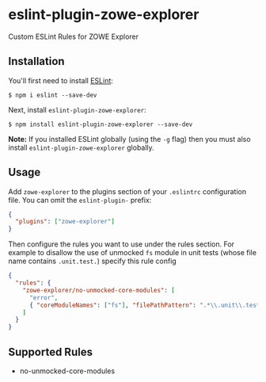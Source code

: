 # eslint-plugin-zowe-explorer

Custom ESLint Rules for ZOWE Explorer

## Installation

You'll first need to install [ESLint](http://eslint.org):

```
$ npm i eslint --save-dev
```

Next, install `eslint-plugin-zowe-explorer`:

```
$ npm install eslint-plugin-zowe-explorer --save-dev
```

**Note:** If you installed ESLint globally (using the `-g` flag) then you must also install `eslint-plugin-zowe-explorer` globally.

## Usage

Add `zowe-explorer` to the plugins section of your `.eslintrc` configuration file. You can omit the `eslint-plugin-` prefix:

```json
{
  "plugins": ["zowe-explorer"]
}
```

Then configure the rules you want to use under the rules section.
For example to disallow the use of unmocked `fs` module in unit tests
(whose file name contains `.unit.test.`) specify this rule config

```json
{
  "rules": {
    "zowe-explorer/no-unmocked-core-modules": [
      "error",
      { "coreModuleNames": ["fs"], "filePathPattern": ".*\\.unit\\.test\\..*" }
    ]
  }
}
```

## Supported Rules

- no-unmocked-core-modules
